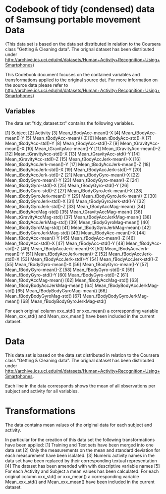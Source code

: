 Codebook of tidy (condensed) data of Samsung portable movement Data
===================================================================

(This data set is based on the data set distributed in relation to the Coursera class "Getting & Cleaning data". The orignal dataset has been distributed under http://archive.ics.uci.edu/ml/datasets/Human+Activity+Recognition+Using+Smartphones)

This Codebook document focuses on the contained variables and transformations applied to the original source dat. For more information on the source data please refer to http://archive.ics.uci.edu/ml/datasets/Human+Activity+Recognition+Using+Smartphones)

Variables
---------

The data set "tidy_dataset.txt" contains the following variables.

[1] Subject
[2]	Activity
[3]	Mean_tBodyAcc-mean()-X
[4]	Mean_tBodyAcc-mean()-Y
[5]	Mean_tBodyAcc-mean()-Z
[6]	Mean_tBodyAcc-std()-X
[7]	Mean_tBodyAcc-std()-Y
[8]	Mean_tBodyAcc-std()-Z
[9]	Mean_tGravityAcc-mean()-X
[10]	Mean_tGravityAcc-mean()-Y
[11]	Mean_tGravityAcc-mean()-Z
[12]	Mean_tGravityAcc-std()-X
[13]	Mean_tGravityAcc-std()-Y
[14]	Mean_tGravityAcc-std()-Z
[15]	Mean_tBodyAccJerk-mean()-X
[16]	Mean_tBodyAccJerk-mean()-Y
[17]	Mean_tBodyAccJerk-mean()-Z
[18]	Mean_tBodyAccJerk-std()-X
[19]	Mean_tBodyAccJerk-std()-Y
[20]	Mean_tBodyAccJerk-std()-Z
[21]	Mean_tBodyGyro-mean()-X
[22]	Mean_tBodyGyro-mean()-Y
[23]	Mean_tBodyGyro-mean()-Z
[24]	Mean_tBodyGyro-std()-X
[25]	Mean_tBodyGyro-std()-Y
[26]	Mean_tBodyGyro-std()-Z
[27]	Mean_tBodyGyroJerk-mean()-X
[28]	Mean_tBodyGyroJerk-mean()-Y
[29]	Mean_tBodyGyroJerk-mean()-Z
[30]	Mean_tBodyGyroJerk-std()-X
[31]	Mean_tBodyGyroJerk-std()-Y
[32]	Mean_tBodyGyroJerk-std()-Z
[33]	Mean_tBodyAccMag-mean()
[34]	Mean_tBodyAccMag-std()
[35]	Mean_tGravityAccMag-mean()
[36]	Mean_tGravityAccMag-std()
[37]	Mean_tBodyAccJerkMag-mean()
[38]	Mean_tBodyAccJerkMag-std()
[39]	Mean_tBodyGyroMag-mean()
[40]	Mean_tBodyGyroMag-std()
[41]	Mean_tBodyGyroJerkMag-mean()
[42]	Mean_tBodyGyroJerkMag-std()
[43]	Mean_fBodyAcc-mean()-X
[44]	Mean_fBodyAcc-mean()-Y
[45]	Mean_fBodyAcc-mean()-Z
[46]	Mean_fBodyAcc-std()-X
[47]	Mean_fBodyAcc-std()-Y
[48]	Mean_fBodyAcc-std()-Z
[49]	Mean_fBodyAccJerk-mean()-X
[50]	Mean_fBodyAccJerk-mean()-Y
[51]	Mean_fBodyAccJerk-mean()-Z
[52]	Mean_fBodyAccJerk-std()-X
[53]	Mean_fBodyAccJerk-std()-Y
[54]	Mean_fBodyAccJerk-std()-Z
[55]	Mean_fBodyGyro-mean()-X
[56]	Mean_fBodyGyro-mean()-Y
[57]	Mean_fBodyGyro-mean()-Z
[58]	Mean_fBodyGyro-std()-X
[59]	Mean_fBodyGyro-std()-Y
[60]	Mean_fBodyGyro-std()-Z
[61]	Mean_fBodyAccMag-mean()
[62]	Mean_fBodyAccMag-std()
[63]	Mean_fBodyBodyAccJerkMag-mean()
[64]	Mean_fBodyBodyAccJerkMag-std()
[65]	Mean_fBodyBodyGyroMag-mean()
[66]	Mean_fBodyBodyGyroMag-std()
[67]	Mean_fBodyBodyGyroJerkMag-mean()
[68]	Mean_fBodyBodyGyroJerkMag-std()

For each original column xxx_std() or xxx_mean() a corresponding variable Mean_xxx_std() and Mean_xxx_mean() have been included in the current dataset.

Data
====
This data set is based on the data set distributed in relation to the Coursera class "Getting & Cleaning data". The orignal dataset has been distributed under http://archive.ics.uci.edu/ml/datasets/Human+Activity+Recognition+Using+Smartphones.

Each line in the data corresponds shows the mean of all observations per subject and activity for all variables.


Transformations
=================

The data contains mean values of the original data for each subject and activity.

In particular for the creation of this data set the following transformations have been applied:
[1] Training and Test sets have been merged into one data set
[2] Only the measurements on the mean and standard deviation for each measurement have been isolated.
[3] Numeric activity names in the data set have been replaced by their corresponding textual representation
[4] The dataset has been amended with with descriptive variable names
[5] For each Activity and Subject a mean values has been calculated. For each original column xxx_std() or xxx_mean() a corresponding variable Mean_xxx_std() and Mean_xxx_mean() have been included in the current dataset.